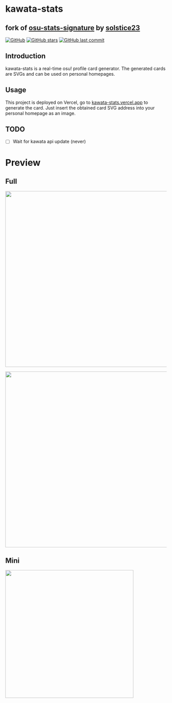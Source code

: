 # kawata-stats
## fork of [osu-stats-signature](https://github.com/solstice23/osu-stats-signature) by [solstice23](https://github.com/solstice23)

[![GitHub](https://img.shields.io/github/license/10pc/kawata-stats?color=blue&style=for-the-badge)](https://github.com/10pc/kawata-stats/blob/master/LICENSE) [![GitHub stars](https://img.shields.io/github/stars/10pc/kawata-stats?color=ff69b4&style=for-the-badge)](https://github.com/10pc/kawata-stats/stargazers) [![GitHub last commit](https://img.shields.io/github/last-commit/10pc/kawata-stats?style=for-the-badge)](https://github.com/10pc/kawata-stats/commits/master)

## Introduction

kawata-stats is a real-time osu! profile card generator. The generated cards are SVGs and can be used on personal homepages.

## Usage

This project is deployed on Vercel, go to [kawata-stats.vercel.app](https://kawata-stats.vercel.app) to generate the card.
Just insert the obtained card SVG address into your personal homepage as an image.

## TODO

- [ ] Wait for kawata api update (never)

# Preview

## Full

<a href="https://osu.ppy.sh/users/7562902/"><img src="https://kawata-stats.vercel.app/card?user=10pc&gamemode=std&mode=rx&lang=en&animation=true" width="550" /></a>

<a href="https://osu.ppy.sh/users/21226378/"><img src="https://kawata-stats.vercel.app/card?user=dressurf&gamemode=mania&mode=vn&lang=en&animation=true" width="550" /></a>

## Mini

<a href="https://osu.ppy.sh/users/21226378/"><img src="https://kawata-stats.vercel.app/card?user=zenosu&gamemode=std&mode=vn&blur=6&animation=true&mini=true" width="400" /></a>
